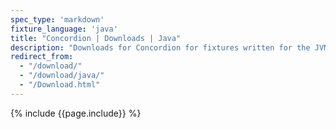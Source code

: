 ```yaml
---
spec_type: 'markdown'
fixture_language: 'java'
title: "Concordion | Downloads | Java"
description: "Downloads for Concordion for fixtures written for the JVM in Java or related languages such as Groovy."
redirect_from: 
  - "/download/"
  - "/download/java/"
  - "/Download.html"
---
```


{% include {{page.include}} %}

